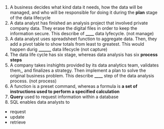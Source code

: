 1. A business decides what kind data it needs, how the data will be managed, and who will be responsible for doing it during the **plan** stage of the data lifecycle
2. A data analyst has finished an analysis project that involved private company data. They erase the digital files in order to keep the information secure. This describe of **____** data lyfecycle. (not manage)
3. A data analyst uses spreadsheet function to aggregate data. Then, they add a pivot table to show totals from least to greatest. This would happen durig **______** data lifecycle (not capture)
4. The data life cycle has six stage, whereas data analysis has six **process steps**
5. A company takes inshights provided by its data analytics team, validates them,, and finalizes a strategy. Then implement a plan to solve the original business problem. This describe **____** step of the data analysis process. (not process)
6. A function is a preset command, whereas a formula is **a set of instructions used to perform a specified calculation**
7. **Query** used to request information within a database
8. SQL enables data analysts to
- request
- update
- retrieve
